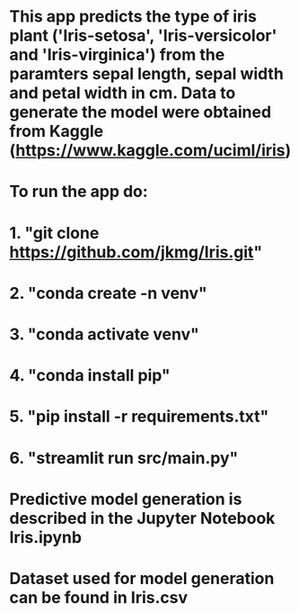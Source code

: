 # This app predicts the type of iris plant ('Iris-setosa', 'Iris-versicolor' and 'Iris-virginica') from the paramters sepal length, sepal width and petal width in cm. Data to generate the model were obtained from Kaggle (https://www.kaggle.com/uciml/iris)
# To run the app do:
# 1. "git clone https://github.com/jkmg/Iris.git"
# 2. "conda create -n venv"
# 3. "conda activate venv"
# 4. "conda install pip"
# 5. "pip install -r requirements.txt"
# 6. "streamlit run src/main.py"

# Predictive model generation is described in the Jupyter Notebook Iris.ipynb
# Dataset used for model generation can be found in Iris.csv
